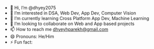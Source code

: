 - 👋 Hi, I’m @dhyey2075
- 👀 I’m interested in DSA, Web Dev, App Dev, Computer Vision
- 🌱 I’m currently learning Cross Platform App Dev, Machine Learning
- 💞️ I’m looking to collaborate on Web and App based projects
- 📫 How to reach me dhyeyhparekh@gmail.com
- 😄 Pronouns: He/Him
- ⚡ Fun fact:

<!---
dhyey2075/dhyey2075 is a ✨ special ✨ repository because its `README.md` (this file) appears on your GitHub profile.
You can click the Preview link to take a look at your changes.
--->
